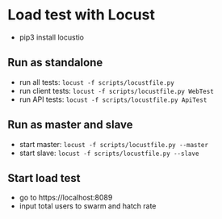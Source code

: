 # Load test with Locust
- pip3 install locustio

## Run as standalone
- run all tests: `locust -f scripts/locustfile.py`
- run client tests: `locust -f scripts/locustfile.py WebTest`
- run API tests: `locust -f scripts/locustfile.py ApiTest`

## Run as master and slave
- start master: `locust -f scripts/locustfile.py --master`
- start slave: `locust -f scripts/locustfile.py --slave`

## Start load test
- go to https://localhost:8089
- input total users to swarm and hatch rate